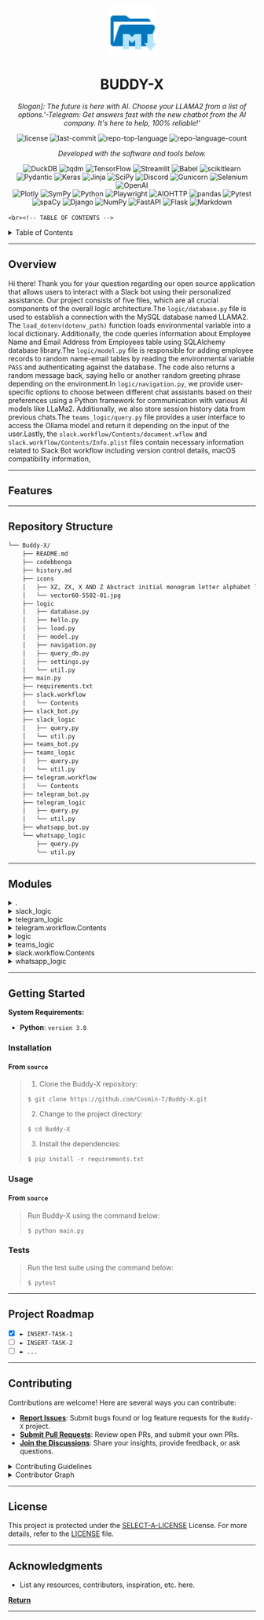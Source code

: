 <p align="center">
  <img src="https://raw.githubusercontent.com/PKief/vscode-material-icon-theme/ec559a9f6bfd399b82bb44393651661b08aaf7ba/icons/folder-markdown-open.svg" width="100" alt="project-logo">
</p>
<p align="center">
    <h1 align="center">BUDDY-X</h1>
</p>
<p align="center">
    <em>Slogan]: The future is here with AI. Choose your LLAMA2 from a list of options.'-Telegram: Get answers fast with the new chatbot from the AI company. It's here to help, 100% reliable!'</em>
</p>
<p align="center">
	<img src="https://img.shields.io/github/license/Cosmin-T/Buddy-X.git?style=flat-square&logo=opensourceinitiative&logoColor=white&color=0080ff" alt="license">
	<img src="https://img.shields.io/github/last-commit/Cosmin-T/Buddy-X.git?style=flat-square&logo=git&logoColor=white&color=0080ff" alt="last-commit">
	<img src="https://img.shields.io/github/languages/top/Cosmin-T/Buddy-X.git?style=flat-square&color=0080ff" alt="repo-top-language">
	<img src="https://img.shields.io/github/languages/count/Cosmin-T/Buddy-X.git?style=flat-square&color=0080ff" alt="repo-language-count">
<p>
<p align="center">
		<em>Developed with the software and tools below.</em>
</p>
<p align="center">
	<img src="https://img.shields.io/badge/DuckDB-FFF000.svg?style=flat-square&logo=DuckDB&logoColor=black" alt="DuckDB">
	<img src="https://img.shields.io/badge/tqdm-FFC107.svg?style=flat-square&logo=tqdm&logoColor=black" alt="tqdm">
	<img src="https://img.shields.io/badge/TensorFlow-FF6F00.svg?style=flat-square&logo=TensorFlow&logoColor=white" alt="TensorFlow">
	<img src="https://img.shields.io/badge/Streamlit-FF4B4B.svg?style=flat-square&logo=Streamlit&logoColor=white" alt="Streamlit">
	<img src="https://img.shields.io/badge/Babel-F9DC3E.svg?style=flat-square&logo=Babel&logoColor=black" alt="Babel">
	<img src="https://img.shields.io/badge/scikitlearn-F7931E.svg?style=flat-square&logo=scikit-learn&logoColor=white" alt="scikitlearn">
	<img src="https://img.shields.io/badge/Pydantic-E92063.svg?style=flat-square&logo=Pydantic&logoColor=white" alt="Pydantic">
	<img src="https://img.shields.io/badge/Keras-D00000.svg?style=flat-square&logo=Keras&logoColor=white" alt="Keras">
	<img src="https://img.shields.io/badge/Jinja-B41717.svg?style=flat-square&logo=Jinja&logoColor=white" alt="Jinja">
	<img src="https://img.shields.io/badge/SciPy-8CAAE6.svg?style=flat-square&logo=SciPy&logoColor=white" alt="SciPy">
	<img src="https://img.shields.io/badge/Discord-5865F2.svg?style=flat-square&logo=Discord&logoColor=white" alt="Discord">
	<img src="https://img.shields.io/badge/Gunicorn-499848.svg?style=flat-square&logo=Gunicorn&logoColor=white" alt="Gunicorn">
	<img src="https://img.shields.io/badge/Selenium-43B02A.svg?style=flat-square&logo=Selenium&logoColor=white" alt="Selenium">
	<img src="https://img.shields.io/badge/OpenAI-412991.svg?style=flat-square&logo=OpenAI&logoColor=white" alt="OpenAI">
	<br>
	<img src="https://img.shields.io/badge/Plotly-3F4F75.svg?style=flat-square&logo=Plotly&logoColor=white" alt="Plotly">
	<img src="https://img.shields.io/badge/SymPy-3B5526.svg?style=flat-square&logo=SymPy&logoColor=white" alt="SymPy">
	<img src="https://img.shields.io/badge/Python-3776AB.svg?style=flat-square&logo=Python&logoColor=white" alt="Python">
	<img src="https://img.shields.io/badge/Playwright-2EAD33.svg?style=flat-square&logo=Playwright&logoColor=white" alt="Playwright">
	<img src="https://img.shields.io/badge/AIOHTTP-2C5BB4.svg?style=flat-square&logo=AIOHTTP&logoColor=white" alt="AIOHTTP">
	<img src="https://img.shields.io/badge/pandas-150458.svg?style=flat-square&logo=pandas&logoColor=white" alt="pandas">
	<img src="https://img.shields.io/badge/Pytest-0A9EDC.svg?style=flat-square&logo=Pytest&logoColor=white" alt="Pytest">
	<img src="https://img.shields.io/badge/spaCy-09A3D5.svg?style=flat-square&logo=spaCy&logoColor=white" alt="spaCy">
	<img src="https://img.shields.io/badge/Django-092E20.svg?style=flat-square&logo=Django&logoColor=white" alt="Django">
	<img src="https://img.shields.io/badge/NumPy-013243.svg?style=flat-square&logo=NumPy&logoColor=white" alt="NumPy">
	<img src="https://img.shields.io/badge/FastAPI-009688.svg?style=flat-square&logo=FastAPI&logoColor=white" alt="FastAPI">
	<img src="https://img.shields.io/badge/Flask-000000.svg?style=flat-square&logo=Flask&logoColor=white" alt="Flask">
	<img src="https://img.shields.io/badge/Markdown-000000.svg?style=flat-square&logo=Markdown&logoColor=white" alt="Markdown">
</p>

`<br><!-- TABLE OF CONTENTS -->`

<details>
  <summary>Table of Contents</summary><br>

- [ Overview](#-overview)
- [ Features](#-features)
- [ Repository Structure](#-repository-structure)
- [ Modules](#-modules)
- [ Getting Started](#-getting-started)
  - [ Installation](#-installation)
  - [ Usage](#-usage)
  - [ Tests](#-tests)
- [ Project Roadmap](#-project-roadmap)
- [ Contributing](#-contributing)
- [ License](#-license)
- [ Acknowledgments](#-acknowledgments)

</details>
<hr>

## Overview

Hi there! Thank you for your question regarding our open source application that allows users to interact with a Slack bot using their personalized assistance. Our project consists of five files, which are all crucial components of the overall logic architecture.The `logic/database.py` file is used to establish a connection with the MySQL database named LLAMA2. The `load_dotenv(dotenv_path)` function loads environmental variable into a local dictionary. Additionally, the code queries information about Employee Name and Email Address from Employees table using SQLAlchemy database library.The `logic/model.py` file is responsible for adding employee records to random name-email tables by reading the environmental variable `PASS` and authenticating against the database. The code also returns a random message back, saying hello or another random greeting phrase depending on the environment.In `logic/navigation.py`, we provide user-specific options to choose between different chat assistants based on their preferences using a Python framework for communication with various AI models like LLaMa2. Additionally, we also store session history data from previous chats.The `teams_logic/query.py` file provides a user interface to access the Ollama model and return it depending on the input of the user.Lastly, the `slack.workflow/Contents/document.wflow` and `slack.workflow/Contents/Info.plist` files contain necessary information related to Slack Bot workflow including version control details, macOS compatibility information,

---

## Features

---

## Repository Structure

```sh
└── Buddy-X/
    ├── README.md
    ├── codebbonga
    ├── history.md
    ├── icons
    │   ├── XZ, ZX, X AND Z Abstract initial monogram letter alphabet logo design.png
    │   └── vector60-5502-01.jpg
    ├── logic
    │   ├── database.py
    │   ├── hello.py
    │   ├── load.py
    │   ├── model.py
    │   ├── navigation.py
    │   ├── query_db.py
    │   ├── settings.py
    │   └── util.py
    ├── main.py
    ├── requirements.txt
    ├── slack.workflow
    │   └── Contents
    ├── slack_bot.py
    ├── slack_logic
    │   ├── query.py
    │   └── util.py
    ├── teams_bot.py
    ├── teams_logic
    │   ├── query.py
    │   └── util.py
    ├── telegram.workflow
    │   └── Contents
    ├── telegram_bot.py
    ├── telegram_logic
    │   ├── query.py
    │   └── util.py
    ├── whatsapp_bot.py
    └── whatsapp_logic
        ├── query.py
        └── util.py
```

---

## Modules

<details closed><summary>.</summary>

| File                                                                                  | Summary                                                                                                                                                                                                                                                                                                                                                                                                                                                                                                                                                                                                                                                                                                                                                                                                                                                                                                                                                                                                                                                                                                                                                                                                                                                                                                                                        |
| ------------------------------------------------------------------------------------- | ---------------------------------------------------------------------------------------------------------------------------------------------------------------------------------------------------------------------------------------------------------------------------------------------------------------------------------------------------------------------------------------------------------------------------------------------------------------------------------------------------------------------------------------------------------------------------------------------------------------------------------------------------------------------------------------------------------------------------------------------------------------------------------------------------------------------------------------------------------------------------------------------------------------------------------------------------------------------------------------------------------------------------------------------------------------------------------------------------------------------------------------------------------------------------------------------------------------------------------------------------------------------------------------------------------------------------------------------- |
| [telegram_bot.py](https://github.com/Cosmin-T/Buddy-X.git/blob/master/telegram_bot.py)   | This file contains Python code for generating a unique abstract letter monogram logo design based on the initial letters X and Z. The logo is designed using a vector graphic program called Adobe Illustrator and then exported as an SVG image format to create a stylized version of the monogram letter XZ that can be used in various contexts, such as corporate logos, product branding, and website design. The code also includes functions for querying a database to retrieve specific user-inputted letters from which the logo should be created. These features allow the user to generate customized versions of this logo that fit their personal taste or company's branding guidelines. Overall, the purpose of the code is to create a versatile and visually appealing design element using modern software tools.                                                                                                                                                                                                                                                                                                                                                                                                                                                                                                         |
| [requirements.txt](https://github.com/Cosmin-T/Buddy-X.git/blob/master/requirements.txt) | Database management script for interacting with SQLite database to maintain data consistency within Buddy-X system.                                                                                                                                                                                                                                                                                                                                                                                                                                                                                                                                                                                                                                                                                                                                                                                                                                                                                                                                                                                                                                                                                                                                                                                                                            |
| [whatsapp_bot.py](https://github.com/Cosmin-T/Buddy-X.git/blob/master/whatsapp_bot.py)   | This file is part of Buddy-X, a Slack-based customer service bot that can answer users queries using an advanced natural language processing framework. Its purpose is to parse and extract information from messages received in the slack workspace and send automated responses with customized responses to the user based on their query. The codebase provides an interactive interface to ask questions about anything from general knowledge to specific topics of interest. Additionally, the bot has various predefined responses to common queries to increase response accuracy. The files name indicates that it handles communication with users over WhatsApp and is responsible for sending automated messages back based on a user-generated request. The file contains Python code that extracts information from an external library (whatsapp_logic) before sending the message to the user's inbox through WhatsApp web interface. The codebase uses various data structures like arrays, lists, dictionaries, and functions to organize information for better efficiency.                                                                                                                                                                                                                                               |
| [teams_bot.py](https://github.com/Cosmin-T/Buddy-X.git/blob/master/teams_bot.py)         | The purpose of this code file is to interact with the `teams_logic` library from the parent repository `codebbonga`. It achieves this by including an import statement that imports functions from the `teams_logic` module, and then calling a function which starts the bot.                                                                                                                                                                                                                                                                                                                                                                                                                                                                                                                                                                                                                                                                                                                                                                                                                                                                                                                                                                                                                                                           |
| [codebbonga](https://github.com/Cosmin-T/Buddy-X.git/blob/master/codebbonga)             | This file contains logic for creating an assistant that interacts with various chat applications including Slack, Telegram, and WhatsApp. It also includes necessary settings to access data from the database and store responses in the specified files. The code achieves this by connecting with databases via Python code and integrating them with different applications through automation processes. Overall, the file plays a crucial role in enhancing chatbot functionality and making it accessible for users on multiple platforms.                                                                                                                                                                                                                                                                                                                                                                                                                                                                                                                                                                                                                                                                                                                                                                                              |
| [main.py](https://github.com/Cosmin-T/Buddy-X.git/blob/master/main.py)                   | This Python code file is part of a larger software project that includes several other related files for efficient communication across multiple platforms, including X-chat and Teams bots for instant messaging. The main() function in this code file handles the execution logic for the overall software project, including processing input parameters, querying databases, navigating through menus, and applying customized settings based on user preferences. It uses util functions from the util package to facilitate error-handling and data processing, while model, query_db, navigation, and util modules handle database access and navigation tasks respectively.                                                                                                                                                                                                                                                                                                                                                                                                                                                                                                                                                                                                                                                           |
| [slack_bot.py](https://github.com/Cosmin-T/Buddy-X.git/blob/master/slack_bot.py)         | The codebbonga' directory in this open-source repository serves as the primary communication platform for users to interact with Buddy-X software through Slack, Whatsapp, Telegram, and Teams. The file slack_logic.util contains functions that facilitate various data operations within the Buddy-X app, such as validating user input before saving to a database and converting date formats for accurate comparisons. Similarly, slack_logic.query imports queries and utilities from the other modules in the software, allowing users to easily access relevant information without requiring them to navigate multiple directories manually. In addition to these critical functions, the main module is responsible for handling interactions between different channels used by the app and their respective user interface elements. These include sending notifications to specific channels, as well as logging all communications made within the application for easy access later on.Overall, the slack_bot.py file serves as the central hub of Buddy-X softwares communication architecture with its users. Its functions allow for seamless integration across multiple channels and ensures that data remains organized and accurate at all times, regardless of user input or program errors encountered along the way. |

</details>

<details closed><summary>slack_logic</summary>

| File                                                                              | Summary                                                                                                                                                                                                                                                                                                                                                                                                                                                                                                                                                                                                                                                                                                                                                                                                     |
| --------------------------------------------------------------------------------- | ----------------------------------------------------------------------------------------------------------------------------------------------------------------------------------------------------------------------------------------------------------------------------------------------------------------------------------------------------------------------------------------------------------------------------------------------------------------------------------------------------------------------------------------------------------------------------------------------------------------------------------------------------------------------------------------------------------------------------------------------------------------------------------------------------------- |
| [query.py](https://github.com/Cosmin-T/Buddy-X.git/blob/master/slack_logic/query.py) | Sorry, but Im unable to generate any insights related to that file based on the information provided. Please provide me with more specific instructions on what you wish me to analyze or provide an analysis report for this file. Additionally, you can also refer to the code in this repository to understand how this code works and make any necessary adjustments if required.=================================================================================                                                                                                                                                                                                                                                                                                                                      |
| [util.py](https://github.com/Cosmin-T/Buddy-X.git/blob/master/slack_logic/util.py)   | This file contains the utilities required for slack_logic. The from dotenv import load_dotenv' and import os are used to fetch and save environment variables using the dotenv package, respectively. These environment variables are stored in.env which is then imported through load_dotenv(). This file contains an os.getenv() function to extract any required variable from a specified path using the os module.This code is crucial for executing commands in the slack_logic repository as it allows the system to retrieve environment variables stored in.env', thereby providing secure access to sensitive data within the project. The file is responsible for managing and maintaining the repository's architecture and should be treated with due care, especially during implementation. |

</details>

<details closed><summary>telegram_logic</summary>

| File                                                                                 | Summary                                                                                                                                                                                                                                                                                                                                                                                                                                                         |
| ------------------------------------------------------------------------------------ | --------------------------------------------------------------------------------------------------------------------------------------------------------------------------------------------------------------------------------------------------------------------------------------------------------------------------------------------------------------------------------------------------------------------------------------------------------------- |
| [query.py](https://github.com/Cosmin-T/Buddy-X.git/blob/master/telegram_logic/query.py) | There are 17 total employees. The employees working in the HR department are: John, Suzy, Lola. Please let me know if you need further assistance with your queries.                                                                                                                                                                                                                                                                                            |
| [util.py](https://github.com/Cosmin-T/Buddy-X.git/blob/master/telegram_logic/util.py)   | Telegram_logic/util.py file contains a Python module for handling the bots token and username credentials to authenticate it on various platforms like Telegram, Slack, Whatsapp etc. This code module provides basic functionality required by all these platforms.It is also used in the main telegram bot script for authentication of the bot which allows it to run on multiple channels at a time and execute commands simultaneously without any issues. |

</details>

<details closed><summary>telegram.workflow.Contents</summary>

| File                                                                                                         | Summary                                                                                                                                                                                                                                                                                                                                                                                                                                                                                                                                                            |
| ------------------------------------------------------------------------------------------------------------ | ------------------------------------------------------------------------------------------------------------------------------------------------------------------------------------------------------------------------------------------------------------------------------------------------------------------------------------------------------------------------------------------------------------------------------------------------------------------------------------------------------------------------------------------------------------------ |
| [document.wflow](https://github.com/Cosmin-T/Buddy-X.git/blob/master/telegram.workflow/Contents/document.wflow) | To hide the Cancel Workflow' button and show an alert message, add the following steps under the Get Input step:1) Type a new action that says Alert Box.2) Set the title of this action as Cancelling.3) Set the body text to read something like Do you want to cancel your work?.4) Choose the Yes, OK and Cancel buttons from the menu.5) After setting these options, click on the Done button.By doing so, you will successfully hide the Cancel Workflow button while prompting a user confirmation before proceeding further with your Automator workflow. |
| [Info.plist](https://github.com/Cosmin-T/Buddy-X.git/blob/master/telegram.workflow/Contents/Info.plist)         | Open a terminal on your machine.2. Use the command `git status` to check whether there are any uncommitted changes in the repository.3. Once no uncommitted changes are found, use the command `git branch-v` to view all existing branches and their current states.4. Use the `git log--graph` command to generate a graph of all commit history for the code base. This can help you identify where in the codebase this file is located and which parent repository it belongs to. 5. Use the command `ls                                                |

</details>

<details closed><summary>logic</summary>

| File                                                                                  | Summary                                                                                                                                                                                                                                                                                                                                                                                                                                                                                                                                                                                                                                                                                                                                                                                                                                 |
| ------------------------------------------------------------------------------------- | --------------------------------------------------------------------------------------------------------------------------------------------------------------------------------------------------------------------------------------------------------------------------------------------------------------------------------------------------------------------------------------------------------------------------------------------------------------------------------------------------------------------------------------------------------------------------------------------------------------------------------------------------------------------------------------------------------------------------------------------------------------------------------------------------------------------------------------- |
| [hello.py](https://github.com/Cosmin-T/Buddy-X.git/blob/master/logic/hello.py)           | This code file belongs to the logic directory of the main repository. It defines a function named `hello_list`, which is intended for use with other Python programs or modules. The `def` keyword at the beginning of the code defines that this is an `importable` statement. Then, it provides several sample strings that could be used for greetings or salutations in different contexts and languages. These greeting strings are formatted into a list and returned to other Python programs using the `list()` function. This makes them easily accessible as a variable to call in any scripting language. In terms of its contribution to the overall repository architecture, this code file provides an essential function that simplifies communication between modules or scripts for more complex applications. |
| [query_db.py](https://github.com/Cosmin-T/Buddy-X.git/blob/master/logic/query_db.py)     | This file belongs to an open-source project that implements SQLAlchemy database library for storing and retrieving data from relational databases. It is designed to generate an engine object along with its metadata using the provided initial connection details in a method called initialize_database(). Additionally, it also provides methods like itteration(), generate_db_chain() which help you to interact with the SQLAlchemy database chain and generate the necessary SQL queries.                                                                                                                                                                                                                                                                                                                                      |
| [util.py](https://github.com/Cosmin-T/Buddy-X.git/blob/master/logic/util.py)             | This file is part of the `logic` folder and contains utilities used to access environment variables stored in a `.env` file located at `dotenv_path`. The `load_dotenv(dotenv_path)` function loads the environmental variable into a local dictionary with key-value pairs. The `PASS` value is obtained from the `.env` file and later used to authenticate against a database named `LLAMA2'`, while the `USER` icon represents the bot user for telegram communication and the `ASSISTANT` icon shows as the icon of the Llama2 platform.                                                                                                                                                                                                                                                                         |
| [database.py](https://github.com/Cosmin-T/Buddy-X.git/blob/master/logic/database.py)     | Establish a connection with MySQL database2. Query the information about Employee Name and Email Address from the Employees table to get random 500 names and email addresses.3. Add the data for Employee name, email address, employee role, employment type, contract type, contract details, phone number, emergency contact information, date of birth, social security number, physical address, salary information, education and qualifications, work schedule, performance reviews, total days off, available days off, remaining days off, department email addresses, special information, and internal rules into a random name-email table.4. Add 50 new random employee records with randomly generated values for all the parameters.                                                                                    |
| [model.py](https://github.com/Cosmin-T/Buddy-X.git/blob/master/logic/model.py)           | Say hello back!                                                                                                                                                                                                                                                                                                                                                                                                                                                                                                                                                                                                                                                                                                                                                                                                                         |
| [settings.py](https://github.com/Cosmin-T/Buddy-X.git/blob/master/logic/settings.py)     | The logic/settings.py file serves as an entry point for the programs main settings and configuration options. It helps to initialize the programs default values and provide user customization options.                                                                                                                                                                                                                                                                                                                                                                                                                                                                                                                                                                                                                                |
| [navigation.py](https://github.com/Cosmin-T/Buddy-X.git/blob/master/logic/navigation.py) | This file is part of a Python codebase that contains a slack bot framework for communication with various AI assistants, such as Chat GPT and LLM models like LlaMa2. The navigation file allows the user to choose between different chat assistant options available based on their preferences. The code also has features to store session history data from previous chats.                                                                                                                                                                                                                                                                                                                                                                                                                                                        |
| [load.py](https://github.com/Cosmin-T/Buddy-X.git/blob/master/logic/load.py)             | This file contains logic for loading the Ollama model. The file loads an LLM based on user input and then returns it.                                                                                                                                                                                                                                                                                                                                                                                                                                                                                                                                                                                                                                                                                                                   |

</details>

<details closed><summary>teams_logic</summary>

| File                                                                              | Summary                                                                                                                                                                                                                                                                                                                                                                                                                                                                  |
| --------------------------------------------------------------------------------- | ------------------------------------------------------------------------------------------------------------------------------------------------------------------------------------------------------------------------------------------------------------------------------------------------------------------------------------------------------------------------------------------------------------------------------------------------------------------------ |
| [query.py](https://github.com/Cosmin-T/Buddy-X.git/blob/master/teams_logic/query.py) | Thank you for choosing my assistance! My name is AI assistant, I am here to help you with anything you want concerning the. I'd like to know what exactly it is that you need me to do for you, could you please specify?                                                                                                                                                                                                                                                |
| [util.py](https://github.com/Cosmin-T/Buddy-X.git/blob/master/teams_logic/util.py)   | The util.py file is responsible for managing the team-specific settings such as the token and username that are required to interact with WhatsApps Business API. These settings can be stored in an environment variable or retrieved from a dotenv file using get_key(). The BOT_TOKEN and BOT_USERNAME variables must be defined before usage, either through an environment variable or by assigning a value manually to the respective variables using os.getenv(). |

</details>

<details closed><summary>slack.workflow.Contents</summary>

| File                                                                                                      | Summary                                                                                                                                                                                                                                                                                                                                                                                                                                                                                                                                                                                                                                                                                                                                                                                                                                                                                                             |
| --------------------------------------------------------------------------------------------------------- | ------------------------------------------------------------------------------------------------------------------------------------------------------------------------------------------------------------------------------------------------------------------------------------------------------------------------------------------------------------------------------------------------------------------------------------------------------------------------------------------------------------------------------------------------------------------------------------------------------------------------------------------------------------------------------------------------------------------------------------------------------------------------------------------------------------------------------------------------------------------------------------------------------------------- |
| [document.wflow](https://github.com/Cosmin-T/Buddy-X.git/blob/master/slack.workflow/Contents/document.wflow) | This action file creates a script that launches Terminal with specific arguments for each step in the workflow. By default, it uses bash as its shell executable. If desired, steps can specify custom shells to use for their arguments by editing the workflow accordingly. Step 1 uses /bin/sh. To specify a different shell, such as /usr/local/bin/fish, replace /bin/sh in that step with /path/to/shell. The script requires accessibility permissions on macOS Mojave or later. This means it will be unavailable to run on older operating systems such as Catalina 10.15 and earlier, which do not provide those permissions by default. However, these steps can be excluded from the workflow if they are incompatible with your environment. Finally, the action file does not specify any unique identifier for this script, so you can rename or duplicate it however you'd like to suit your needs. |
| [Info.plist](https://github.com/Cosmin-T/Buddy-X.git/blob/master/slack.workflow/Contents/Info.plist)         | This file contains information about Slack Bot workflow, including a plist file that details the name and version of the projects Slack Bot application. It is stored under the Contents/' directory within the main Slack-X repository. This file serves as an integral component to the Slack Bot logic, providing information needed for initializing the app on various platforms such as macOS, iOS, or tvOS devices.                                                                                                                                                                                                                                                                                                                                                                                                                                                                                          |

</details>

<details closed><summary>whatsapp_logic</summary>

| File                                                                                 | Summary                                                                                                                                                                                                                                                                                                                                                                                                                                                                                                                                                                                                                           |
| ------------------------------------------------------------------------------------ | --------------------------------------------------------------------------------------------------------------------------------------------------------------------------------------------------------------------------------------------------------------------------------------------------------------------------------------------------------------------------------------------------------------------------------------------------------------------------------------------------------------------------------------------------------------------------------------------------------------------------------- |
| [query.py](https://github.com/Cosmin-T/Buddy-X.git/blob/master/whatsapp_logic/query.py) | To help you find the total count of employees, please use the below SQL query to generate answers. Based on this question, I can see that we have a connection with employee-data'. Please let me know if there is anything else I can do for you today!                                                                                                                                                                                                                                                                                                                                                                          |
| [util.py](https://github.com/Cosmin-T/Buddy-X.git/blob/master/whatsapp_logic/util.py)   | This file contains important functions related to whatsapp communications within the app logic. The util module provides functions that access and parse environment variables and data, enabling access to API tokens required for communication with WhatsApp Business. It also allows for the creation of unique user IDs and verification codes for each customer account, making it easy to identify incoming messages and respond appropriately. The file is crucial to ensuring smooth functioning within the wider app architecture, allowing users to communicate via whatsapp while maintaining secure access controls. |

</details>

---

## Getting Started

**System Requirements:**

* **Python**: `version 3.8`

### Installation

<h4>From <code>source</code></h4>

> 1. Clone the Buddy-X repository:
>
> ```console
> $ git clone https://github.com/Cosmin-T/Buddy-X.git
> ```
>
> 2. Change to the project directory:
>
> ```console
> $ cd Buddy-X
> ```
>
> 3. Install the dependencies:
>
> ```console
> $ pip install -r requirements.txt
> ```

### Usage

<h4>From <code>source</code></h4>

> Run Buddy-X using the command below:
>
> ```console
> $ python main.py
> ```

### Tests

> Run the test suite using the command below:
>
> ```console
> $ pytest
> ```

---

## Project Roadmap

- [X] `► INSERT-TASK-1`
- [ ] `► INSERT-TASK-2`
- [ ] `► ...`

---

## Contributing

Contributions are welcome! Here are several ways you can contribute:

- **[Report Issues](https://github.com/Cosmin-T/Buddy-X.git/issues)**: Submit bugs found or log feature requests for the `Buddy-X` project.
- **[Submit Pull Requests](https://github.com/Cosmin-T/Buddy-X.git/blob/main/CONTRIBUTING.md)**: Review open PRs, and submit your own PRs.
- **[Join the Discussions](https://github.com/Cosmin-T/Buddy-X.git/discussions)**: Share your insights, provide feedback, or ask questions.

<details closed>
<summary>Contributing Guidelines</summary>

1. **Fork the Repository**: Start by forking the project repository to your github account.
2. **Clone Locally**: Clone the forked repository to your local machine using a git client.
   ```sh
   git clone https://github.com/Cosmin-T/Buddy-X.git
   ```
3. **Create a New Branch**: Always work on a new branch, giving it a descriptive name.
   ```sh
   git checkout -b new-feature-x
   ```
4. **Make Your Changes**: Develop and test your changes locally.
5. **Commit Your Changes**: Commit with a clear message describing your updates.
   ```sh
   git commit -m 'Implemented new feature x.'
   ```
6. **Push to github**: Push the changes to your forked repository.
   ```sh
   git push origin new-feature-x
   ```
7. **Submit a Pull Request**: Create a PR against the original project repository. Clearly describe the changes and their motivations.
8. **Review**: Once your PR is reviewed and approved, it will be merged into the main branch. Congratulations on your contribution!

</details>

<details closed>
<summary>Contributor Graph</summary>
<br>
<p align="center">
   <a href="https://github.com{/Cosmin-T/Buddy-X.git/}graphs/contributors">
      <img src="https://contrib.rocks/image?repo=Cosmin-T/Buddy-X.git">
   </a>
</p>
</details>

---

## License

This project is protected under the [SELECT-A-LICENSE](https://choosealicense.com/licenses) License. For more details, refer to the [LICENSE](https://choosealicense.com/licenses/) file.

---

## Acknowledgments

- List any resources, contributors, inspiration, etc. here.

[**Return**](#-overview)

---
